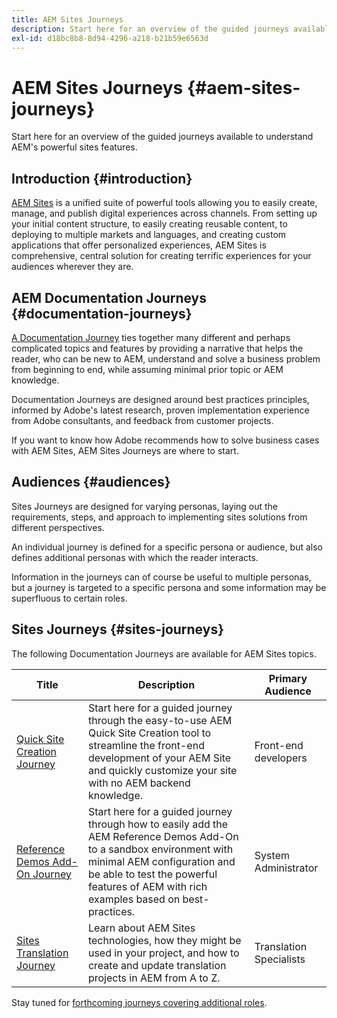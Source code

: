```yaml
---
title: AEM Sites Journeys
description: Start here for an overview of the guided journeys available to understand AEM's powerful sites features.
exl-id: d18bc8b8-8d94-4296-a218-b21b59e6563d
---
```

# AEM Sites Journeys {#aem-sites-journeys}

Start here for an overview of the guided journeys available to understand AEM's powerful sites features.

## Introduction {#introduction}

[AEM Sites](https://business.adobe.com/products/experience-manager/sites/aem-sites.html) is a unified suite of powerful tools allowing you to easily create, manage, and publish digital experiences across channels. From setting up your initial content structure, to easily creating reusable content, to deploying to multiple markets and languages, and creating custom applications that offer personalized experiences, AEM Sites is comprehensive, central solution for creating terrific experiences for your audiences wherever they are.

## AEM Documentation Journeys {#documentation-journeys}

[A Documentation Journey](/help/journey-documentation/documentation-journeys.md) ties together many different and perhaps complicated topics and features by providing a narrative that helps the reader, who can be new to AEM, understand and solve a business problem from beginning to end, while assuming minimal prior topic or AEM knowledge.

Documentation Journeys are designed around best practices principles, informed by Adobe's latest research, proven implementation experience from Adobe consultants, and feedback from customer projects.

If you want to know how Adobe recommends how to solve business cases with AEM Sites, AEM Sites Journeys are where to start.

## Audiences {#audiences}

Sites Journeys are designed for varying personas, laying out the requirements, steps, and approach to implementing sites solutions from different perspectives.

An individual journey is defined for a specific persona or audience, but also defines additional personas with which the reader interacts.

Information in the journeys can of course be useful to multiple personas, but a journey is targeted to a specific persona and some information may be superfluous to certain roles.

## Sites Journeys {#sites-journeys}

The following Documentation Journeys are available for AEM Sites topics.

|Title|Description|Primary Audience|
|---|---|---|
[Quick Site Creation Journey](/help/journey-sites/quick-site/overview.md)|Start here for a guided journey through the easy-to-use AEM Quick Site Creation tool to streamline the front-end development of your AEM Site and quickly customize your site with no AEM backend knowledge.|Front-end developers|
|[Reference Demos Add-On Journey](/help/journey-sites/demos-add-on/overview.md)|Start here for a guided journey through how to easily add the AEM Reference Demos Add-On to a sandbox environment with minimal AEM configuration and be able to test the powerful features of AEM with rich examples based on best-practices.|System Administrator|
|[Sites Translation Journey](/help/journey-sites/translation/overview.md)|Learn about AEM Sites technologies, how they might be used in your project, and how to create and update translation projects in AEM from A to Z.|Translation Specialists|

Stay tuned for [forthcoming journeys covering additional roles](/help/journey-documentation/documentation-journeys.md#journeys).
